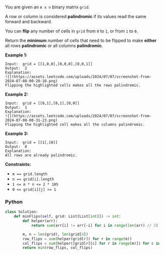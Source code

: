 You are given an  `m x n`  binary matrix  `grid`.

A row or column is considered  **palindromic**  if its values read the same forward and backward.

You can  **flip**  any number of cells in  `grid`  from  `0`  to  `1`, or from  `1`  to  `0`.

Return the  **minimum**  number of cells that need to be flipped to make  **either**  all rows  **palindromic**  or all
columns  **palindromic**.

**Example 1:**

```
Input:  grid = [[1,0,0],[0,0,0],[0,0,1]]
Output:  2
Explanation:
![](https://assets.leetcode.com/uploads/2024/07/07/screenshot-from-2024-07-08-00-20-10.png)
Flipping the highlighted cells makes all the rows palindromic.
```

**Example 2:**

```
Input:  grid = [[0,1],[0,1],[0,0]]
Output:  1
Explanation:
![](https://assets.leetcode.com/uploads/2024/07/07/screenshot-from-2024-07-08-00-31-23.png)
Flipping the highlighted cell makes all the columns palindromic.
```

**Example 3:**

```
Input:  grid = [[1],[0]]
Output:  0
Explanation:
All rows are already palindromic.
```

**Constraints:**

- `m == grid.length`
- `n == grid[i].length`
- `1 <= m * n <= 2 * 105`
- `0 <= grid[i][j] <= 1`

### Python

```python
class Solution:
    def minFlips(self, grid: List[List[int]]) -> int:
        def helper(arr):
            return sum(arr[i] != arr[~i] for i in range(len(arr) // 2))

        m, n = len(grid), len(grid[0])
        row_flips = sum(helper(grid[r]) for r in range(m))
        col_flips = sum(helper([grid[r][c] for r in range(m)]) for c in range(n))
        return min(row_flips, col_flips)
```